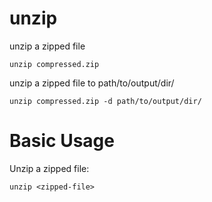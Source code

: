 # unzip

unzip a zipped file

    unzip compressed.zip


unzip a zipped file to path/to/output/dir/

    unzip compressed.zip -d path/to/output/dir/



# Basic Usage

Unzip a zipped file:

    unzip <zipped-file>


